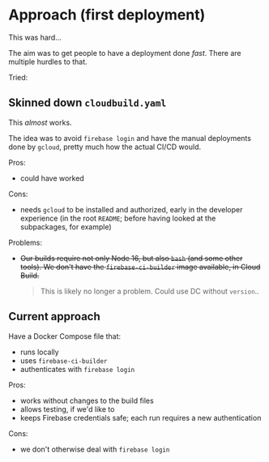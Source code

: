# Approach (first deployment)

This was hard...

The aim was to get people to have a deployment done *fast*. There are multiple hurdles to that.

Tried:

## Skinned down `cloudbuild.yaml`

This *almost* works.

The idea was to avoid `firebase login` and have the manual deployments done by `gcloud`, pretty much how the actual CI/CD would.

Pros:

- could have worked

Cons:

- needs `gcloud` to be installed and authorized, early in the developer experience (in the root `README`; before having looked at the subpackages, for example)

Problems:

- <strike>Our builds require not only Node 16, but also `bash` (and some other tools). We don't have the `firebase-ci-builder` image available, in Cloud Build.</strike>

   >This is likely no longer a problem. Could use DC without `version`..


## Current approach

Have a Docker Compose file that:

- runs locally
- uses `firebase-ci-builder`
- authenticates with `firebase login`

Pros:

- works without changes to the build files
- allows testing, if we'd like to
- keeps Firebase credentials safe; each run requires a new authentication

Cons:

- we don't otherwise deal with `firebase login`

